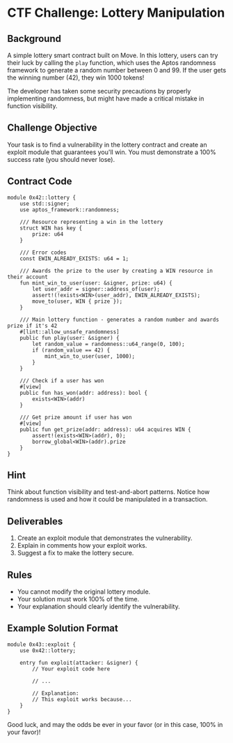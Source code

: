 # CTF Challenge: Lottery Manipulation

## Background

A simple lottery smart contract built on Move. In this lottery, users can try their luck by calling the `play` function, which uses the Aptos randomness framework to generate a random number between 0 and 99. If the user gets the winning number (42), they win 1000 tokens!

The developer has taken some security precautions by properly implementing randomness, but might have made a critical mistake in function visibility.

## Challenge Objective

Your task is to find a vulnerability in the lottery contract and create an exploit module that guarantees you'll win. You must demonstrate a 100% success rate (you should never lose).

## Contract Code

```move
module 0x42::lottery {
    use std::signer;
    use aptos_framework::randomness;

    /// Resource representing a win in the lottery
    struct WIN has key {
        prize: u64
    }

    /// Error codes
    const EWIN_ALREADY_EXISTS: u64 = 1;

    /// Awards the prize to the user by creating a WIN resource in their account
    fun mint_win_to_user(user: &signer, prize: u64) {
        let user_addr = signer::address_of(user);
        assert!(!exists<WIN>(user_addr), EWIN_ALREADY_EXISTS);
        move_to(user, WIN { prize });
    }

    /// Main lottery function - generates a random number and awards prize if it's 42
    #[lint::allow_unsafe_randomness]
    public fun play(user: &signer) {
        let random_value = randomness::u64_range(0, 100);
        if (random_value == 42) {
            mint_win_to_user(user, 1000);
        }
    }

    /// Check if a user has won
    #[view]
    public fun has_won(addr: address): bool {
        exists<WIN>(addr)
    }

    /// Get prize amount if user has won
    #[view]
    public fun get_prize(addr: address): u64 acquires WIN {
        assert!(exists<WIN>(addr), 0);
        borrow_global<WIN>(addr).prize
    }
}
```

## Hint

Think about function visibility and test-and-abort patterns. Notice how randomness is used and how it could be manipulated in a transaction.

## Deliverables

1. Create an exploit module that demonstrates the vulnerability.
2. Explain in comments how your exploit works.
3. Suggest a fix to make the lottery secure.

## Rules

- You cannot modify the original lottery module.
- Your solution must work 100% of the time.
- Your explanation should clearly identify the vulnerability.

## Example Solution Format

```move
module 0x43::exploit {
    use 0x42::lottery;

    entry fun exploit(attacker: &signer) {
        // Your exploit code here

        // ...

        // Explanation:
        // This exploit works because...
    }
}
```

Good luck, and may the odds be ever in your favor (or in this case, 100% in your favor)!